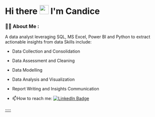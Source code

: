 #   Hi there <img src="https://media.giphy.com/media/hvRJCLFzcasrR4ia7z/giphy.gif" width="30px"/> I'm Candice


### :woman_technologist: About Me :
A data analyst leveraging SQL, MS Excel, Power BI and Python to extract actionable insights from data
Skills include:</p>
- Data Collection and Consolidation</p>
- Data Assessment and Cleaning</p>
- Data Modelling</p>
- Data Analysis and Visualization</p>
- Report Writing and Insights Communication</p>
- :mailbox:How to reach me:  <a href="https://www.linkedin.com/in/wu-candice/">
    <img src="https://img.shields.io/badge/LinkedIn-blue?style=for-the-badge&logo=linkedin&logoColor=white" alt="LinkedIn Badge"/>

</div>
---




<!-- BLOG-POST-LIST:START -->
<!-- BLOG-POST-LIST:END -->


